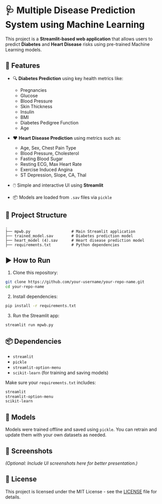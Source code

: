 

# 🩺 Multiple Disease Prediction System using Machine Learning

This project is a **Streamlit-based web application** that allows users to predict **Diabetes** and **Heart Disease** risks using pre-trained Machine Learning models.

## 🚀 Features

- 🔍 **Diabetes Prediction** using key health metrics like:
  - Pregnancies
  - Glucose
  - Blood Pressure
  - Skin Thickness
  - Insulin
  - BMI
  - Diabetes Pedigree Function
  - Age

- ❤️ **Heart Disease Prediction** using metrics such as:
  - Age, Sex, Chest Pain Type
  - Blood Pressure, Cholesterol
  - Fasting Blood Sugar
  - Resting ECG, Max Heart Rate
  - Exercise Induced Angina
  - ST Depression, Slope, CA, Thal

- 🖱️ Simple and interactive UI using **Streamlit**
- 📦 Models are loaded from `.sav` files via `pickle`

## 📁 Project Structure

```
.
├── mpwb.py                  # Main Streamlit application
├── trained_model.sav        # Diabetes prediction model
├── heart_model (4).sav      # Heart disease prediction model
├── requirements.txt         # Python dependencies
```

## ▶️ How to Run

1. Clone this repository:
```bash
git clone https://github.com/your-username/your-repo-name.git
cd your-repo-name
```

2. Install dependencies:
```bash
pip install -r requirements.txt
```

3. Run the Streamlit app:
```bash
streamlit run mpwb.py
```

## 📦 Dependencies

- `streamlit`
- `pickle`
- `streamlit-option-menu`
- `scikit-learn` (for training and saving models)

Make sure your `requirements.txt` includes:
```txt
streamlit
streamlit-option-menu
scikit-learn
```

## 🧠 Models

Models were trained offline and saved using `pickle`. You can retrain and update them with your own datasets as needed.

## 📸 Screenshots

*(Optional: Include UI screenshots here for better presentation.)*

## 📄 License

This project is licensed under the MIT License - see the [LICENSE](LICENSE) file for details.
